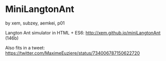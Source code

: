 MiniLangtonAnt
==

by xem, subzey, aemkei, p01

Langton Ant simulator in HTML + ES6: http://xem.github.io/miniLangtonAnt (146b)

Also fits in a tweet: https://twitter.com/MaximeEuziere/status/734006787150622720
